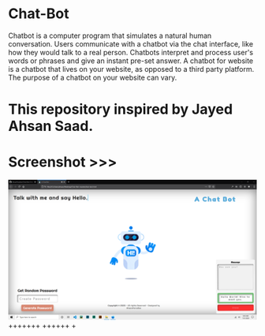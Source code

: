 # Chat-Bot
Chatbot is a computer program that simulates a natural human conversation. Users communicate with a chatbot via the chat interface, like how they would talk to a real person. Chatbots interpret and process user's words or phrases and give an instant pre-set answer. A chatbot for website is a chatbot that lives on your website, as opposed to a third party platform. The purpose of a chatbot on your website can vary. 
# This repository inspired by Jayed Ahsan Saad.

# Screenshot >>>
![alt text](https://github.com/AhsanParadise/Chat-Bot/blob/master/ScreenShot.png?raw=true)
+++++++
++++++
+
